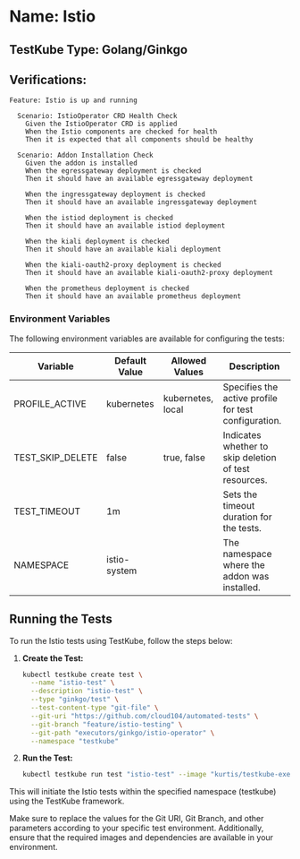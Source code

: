 # Name: Istio

## TestKube Type: Golang/Ginkgo

## Verifications:

```
Feature: Istio is up and running

  Scenario: IstioOperator CRD Health Check
    Given the IstioOperator CRD is applied
    When the Istio components are checked for health
    Then it is expected that all components should be healthy

  Scenario: Addon Installation Check
    Given the addon is installed
    When the egressgateway deployment is checked
    Then it should have an available egressgateway deployment

    When the ingressgateway deployment is checked
    Then it should have an available ingressgateway deployment

    When the istiod deployment is checked
    Then it should have an available istiod deployment

    When the kiali deployment is checked
    Then it should have an available kiali deployment

    When the kiali-oauth2-proxy deployment is checked
    Then it should have an available kiali-oauth2-proxy deployment

    When the prometheus deployment is checked
    Then it should have an available prometheus deployment
```

### Environment Variables

The following environment variables are available for configuring the tests:

| Variable         | Default Value | Allowed Values    | Description                                           |
|------------------|---------------|-------------------|-------------------------------------------------------|
| PROFILE_ACTIVE   | kubernetes    | kubernetes, local | Specifies the active profile for test configuration.  |
| TEST_SKIP_DELETE | false         | true, false       | Indicates whether to skip deletion of test resources. |
| TEST_TIMEOUT     | 1m            |                   | Sets the timeout duration for the tests.              |
| NAMESPACE        | istio-system  |                   | The namespace where the addon was installed.          |

## Running the Tests

To run the Istio tests using TestKube, follow the steps below:

1. **Create the Test:**
    ```bash
    kubectl testkube create test \
      --name "istio-test" \
      --description "istio-test" \
      --type "ginkgo/test" \
      --test-content-type "git-file" \
      --git-uri "https://github.com/cloud104/automated-tests" \
      --git-branch "feature/istio-testing" \
      --git-path "executors/ginkgo/istio-operator" \
      --namespace "testkube"
    ```

2. **Run the Test:**
    ```bash
    kubectl testkube run test "istio-test" --image "kurtis/testkube-executor-ginkgo:1.15.16" --namespace "testkube"
    ```

This will initiate the Istio tests within the specified namespace (testkube) using the TestKube framework.

Make sure to replace the values for the Git URI, Git Branch, and other parameters according to your specific test
environment. Additionally, ensure that the required images and dependencies are available in your environment.
